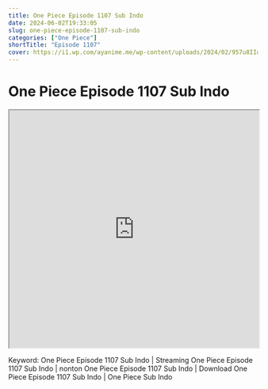```yaml
---
title: One Piece Episode 1107 Sub Indo
date: 2024-06-02T19:33:05
slug: one-piece-episode-1107-sub-indo
categories: ["One Piece"]
shortTitle: "Episode 1107"
cover: https://i1.wp.com/ayanime.me/wp-content/uploads/2024/02/957u8IIqwPTgtubSIaBI4bPtGzn.jpg
---
```


# One Piece Episode 1107 Sub Indo

<iframe src="https://drive.google.com/file/d/1rSt1E0Y4SBDbtyHilZXFVVF6w9BR2jzr/preview" width="100%" height="480" allow="accelerometer; autoplay; encrypted-media; gyroscope; fullscreen; picture-in-picture" scrolling="no" seamless="" sandbox="allow-same-origin allow-scripts"></iframe>

Keyword:
One Piece Episode 1107 Sub Indo | Streaming One Piece Episode 1107 Sub Indo | nonton One Piece Episode 1107 Sub Indo | Download One Piece Episode 1107 Sub Indo | One Piece Sub Indo

